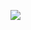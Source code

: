 [![](https://mermaid.ink/img/pako:eNrtWEuP2zYQ_iuGzgkQe_MofOgh2EvPKXooDAxoipK5oEiCpLxZBfnvHYmSTFKU7PRY1CdxNJzHN98MKf8oqCpZcSyoINY-c1Ib0pxkyQ2jjiu5-_rnSQ7vdhIVv-x-nOQOf1ZzCRqVmLWoNgpJowUDd2GOwMsohFGqLxz2By_z5pV580uqbKNCEwYkaZiNrOoLsSw1uRDVTFEmHTjesGj76os-rhcRJ8CFg0Ns2KrWUAYVwsOgQTyS8IY9-wCcjpkop7sWSkb9un4FTVBrdG1sHMmsBxnXHTQ8AT5fjlyOIRSLIPxyjIUaRhwDyV6BS8eMVoJgPaN8yGR-XBuSvN7H3kkazk2DXAkX5NyXEcMyXBkQ3DogsgTu4tCm3Z1dlHkfBzRpdOAUiBaBU5a7NyjRNJGUzYiS7wlOlse2pzUkqQbVCMyw60DENz0R0RNjyMtmRDHyQa_caPYzbNKPU5NSkDBG1jBTY1uZvmolk32eixAD02mIUpmGCN6RfiaALivopk6uKmZQmRMBVDXqymUNV4VwslXPPqERso3ItsoSN5Vhpb3wyi1LlnPfIEhiYFC2xxfGHqhhgN2dhIOirKK6nfo25hEVPs1U2GpY2acIvCH1NJLCaXnLX2qlxMb8j3dNUMn-MbIuEJVFEZKhGQCaAaLHp0tyfZpyXSknWLEKO_QhsTIILzeBw_y9i5sqc_2MNKp1XMYUvTKh6Bi8RqUZruQUHGxlzr8QiWVk0XAw7MUf2zMEYmXk-Nf9KTRzFIOjziCluCxZMvEGx3FfBEPZh_XYWJ4m24xZ3lrVyiERu2jC3Os7BZ99XxiJz6ilhHznfRmdJweRtUhuGA9jtmrpkcNzBaZgAq1Xhp4paKW3xldzkzZBp-bmUdRjn-f738jT8NCCe4SPkem9LPrqWt4is1pgLz2TnMeIW7_YaEFDOdJCo5O2dUbhPO2B7eeq0o5TrHDJtLt4DaxlK4hBP744vzSfPRB3fYzJ00V7RLrr_dYDOdX1mY7z8ma4_IuW3cJ2BsF1D8FBtlLXblFL-oe8Lrzetm2mw-UVaFkFJ-SETheeIwHLV-sE3b47JNT-MFH7TBy9gOXdWKwXiyhUHAMNhnJA2SDL9NKMDqmbSEEdnNueGSMi0sCZi3PmGwjfYIVpO4yFwIa3GHF5MdjnsAHN-KdwyKT7Z6UAtqEIqkKGuUHV_suL0C2WhyDdCjOTef06x74B-yqW057Egs-5p2VCj8P_9NimRz7l_wBTVvJtpb8zhjSKZRGZpqtLvGFVPeLebxP3-oi55DgiTf0o7FdmzsqmJvHL-iT9x-Lu_fvfd-O_O172JZA9jbJPGdnnjCzc-2GUPQWyA8qKdwV-JDWEl8WxGFI7Fe7C8HQsjvhYsoq0wp0KjBlVSevUtzdJi6MzLXtX4GFdX4pjRYTFVatLvEyNf1zNUk3k30pN65__AGXDsiY?type=png)](https://mermaid.live/edit#pako:eNrtWEuP2zYQ_iuGzgkQe_MofOgh2EvPKXooDAxoipK5oEiCpLxZBfnvHYmSTFKU7PRY1CdxNJzHN98MKf8oqCpZcSyoINY-c1Ib0pxkyQ2jjiu5-_rnSQ7vdhIVv-x-nOQOf1ZzCRqVmLWoNgpJowUDd2GOwMsohFGqLxz2By_z5pV580uqbKNCEwYkaZiNrOoLsSw1uRDVTFEmHTjesGj76os-rhcRJ8CFg0Ns2KrWUAYVwsOgQTyS8IY9-wCcjpkop7sWSkb9un4FTVBrdG1sHMmsBxnXHTQ8AT5fjlyOIRSLIPxyjIUaRhwDyV6BS8eMVoJgPaN8yGR-XBuSvN7H3kkazk2DXAkX5NyXEcMyXBkQ3DogsgTu4tCm3Z1dlHkfBzRpdOAUiBaBU5a7NyjRNJGUzYiS7wlOlse2pzUkqQbVCMyw60DENz0R0RNjyMtmRDHyQa_caPYzbNKPU5NSkDBG1jBTY1uZvmolk32eixAD02mIUpmGCN6RfiaALivopk6uKmZQmRMBVDXqymUNV4VwslXPPqERso3ItsoSN5Vhpb3wyi1LlnPfIEhiYFC2xxfGHqhhgN2dhIOirKK6nfo25hEVPs1U2GpY2acIvCH1NJLCaXnLX2qlxMb8j3dNUMn-MbIuEJVFEZKhGQCaAaLHp0tyfZpyXSknWLEKO_QhsTIILzeBw_y9i5sqc_2MNKp1XMYUvTKh6Bi8RqUZruQUHGxlzr8QiWVk0XAw7MUf2zMEYmXk-Nf9KTRzFIOjziCluCxZMvEGx3FfBEPZh_XYWJ4m24xZ3lrVyiERu2jC3Os7BZ99XxiJz6ilhHznfRmdJweRtUhuGA9jtmrpkcNzBaZgAq1Xhp4paKW3xldzkzZBp-bmUdRjn-f738jT8NCCe4SPkem9LPrqWt4is1pgLz2TnMeIW7_YaEFDOdJCo5O2dUbhPO2B7eeq0o5TrHDJtLt4DaxlK4hBP744vzSfPRB3fYzJ00V7RLrr_dYDOdX1mY7z8ma4_IuW3cJ2BsF1D8FBtlLXblFL-oe8Lrzetm2mw-UVaFkFJ-SETheeIwHLV-sE3b47JNT-MFH7TBy9gOXdWKwXiyhUHAMNhnJA2SDL9NKMDqmbSEEdnNueGSMi0sCZi3PmGwjfYIVpO4yFwIa3GHF5MdjnsAHN-KdwyKT7Z6UAtqEIqkKGuUHV_suL0C2WhyDdCjOTef06x74B-yqW057Egs-5p2VCj8P_9NimRz7l_wBTVvJtpb8zhjSKZRGZpqtLvGFVPeLebxP3-oi55DgiTf0o7FdmzsqmJvHL-iT9x-Lu_fvfd-O_O172JZA9jbJPGdnnjCzc-2GUPQWyA8qKdwV-JDWEl8WxGFI7Fe7C8HQsjvhYsoq0wp0KjBlVSevUtzdJi6MzLXtX4GFdX4pjRYTFVatLvEyNf1zNUk3k30pN65__AGXDsiY)